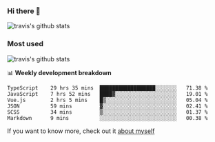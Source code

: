 ### Hi there 👋

<!--
**HondryTravis/HondryTravis** is a ✨ _special_ ✨ repository because its `README.md` (this file) appears on your GitHub profile.

Here are some ideas to get you started:

- 🔭 I’m currently working on ...
- 🌱 I’m currently learning ...
- 👯 I’m looking to collaborate on ...
- 🤔 I’m looking for help with ...
- 💬 Ask me about ...
- 📫 How to reach me: ...
- 😄 Pronouns: ...
- ⚡ Fun fact: ...
-->

![travis's github stats](https://github-readme-stats.vercel.app/api?username=HondryTravis&hide=stars)
### Most used
![travis's github stats](https://github-readme-stats.anuraghazra1.vercel.app/api/top-langs/?username=HondryTravis&layout=compact&hide_title=true)

📊 **Weekly development breakdown**

<!--START_SECTION:waka-->

```text
TypeScript    29 hrs 35 mins  ██████████████████░░░░░░░   71.38 %
JavaScript    7 hrs 52 mins   ████▓░░░░░░░░░░░░░░░░░░░░   19.01 %
Vue.js        2 hrs 5 mins    █▒░░░░░░░░░░░░░░░░░░░░░░░   05.04 %
JSON          59 mins         ▓░░░░░░░░░░░░░░░░░░░░░░░░   02.41 %
SCSS          34 mins         ▒░░░░░░░░░░░░░░░░░░░░░░░░   01.37 %
Markdown      9 mins          ░░░░░░░░░░░░░░░░░░░░░░░░░   00.38 %
```

<!--END_SECTION:waka-->

If you want to know more, check out it [about myself](https://hondrytravis.github.io/)
